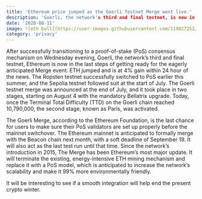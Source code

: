 ```yaml
---
title: 'Ethereum price jumped as the Goerli Testnet Merge went live.'
description: 'Goerli, the network's third and final testnet, is now in the closing stages of preparation for the much-anticipated Merge event.'
date: '2020-08-11'
image: ![eth bull](https://user-images.githubusercontent.com/119027252/204076164-20fc7f6b-7df1-4912-9aee-b2f21238a3ac.png)
category: 'privacy'
---
```


After successfully transitioning to a proof-of-stake (PoS) consensus mechanism on Wednesday evening, Goerli, the network’s third and final testnet, Ethereum is now in the last steps of getting ready for the eagerly anticipated Merge event. ETH jumped and is at 4% gain within 24 hour of the news. The Ropsten testnet successfully switched to PoS earlier this summer, and the Sepolia testnet followed suit at the start of July. The Goerli testnet merge was announced at the end of July, and it took place in two stages, starting on August 4 with the mandatory Bellatrix upgrade. Today, once the Terminal Total Difficulty (TTD) on the Goerli chain reached 10,790,000, the second stage, known as Paris, was activated.

The Goerli Merge, according to the Ethereum Foundation, is the last chance for users to make sure their PoS validators are set up properly before the mainnet switchover. The Ethereum mainnet is anticipated to formally merge with the Beacon chain next month, with a soft deadline of September 19. It will also act as the last test run until that time. Since the network’s introduction in 2015, The Merge has been Ethereum’s most major update. It will terminate the existing, energy-intensive ETH mining mechanism and replace it with a PoS model, which is anticipated to increase the network’s scalability and make it 99% more environmentally friendly.

It will be interesting to see if a smooth integration will help end the present crypto winter.
